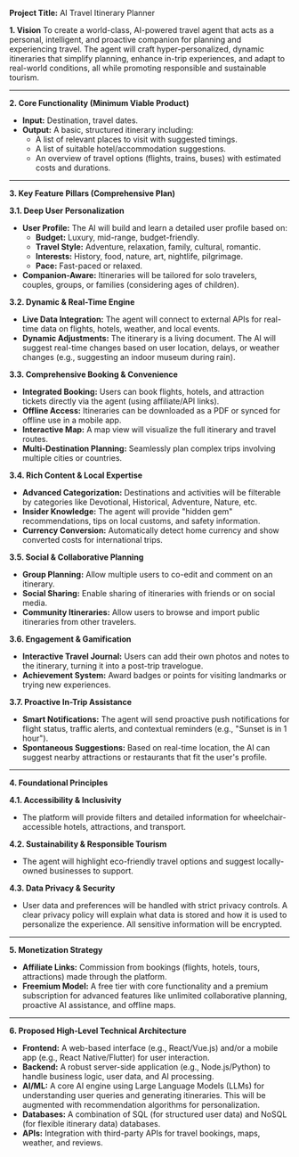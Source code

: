 **Project Title:** AI Travel Itinerary Planner

**1. Vision**
To create a world-class, AI-powered travel agent that acts as a personal, intelligent, and proactive companion for planning and experiencing travel. The agent will craft hyper-personalized, dynamic itineraries that simplify planning, enhance in-trip experiences, and adapt to real-world conditions, all while promoting responsible and sustainable tourism.

---

**2. Core Functionality (Minimum Viable Product)**
- **Input:** Destination, travel dates.
- **Output:** A basic, structured itinerary including:
    - A list of relevant places to visit with suggested timings.
    - A list of suitable hotel/accommodation suggestions.
    - An overview of travel options (flights, trains, buses) with estimated costs and durations.

---

**3. Key Feature Pillars (Comprehensive Plan)**

**3.1. Deep User Personalization**
- **User Profile:** The AI will build and learn a detailed user profile based on:
    - **Budget:** Luxury, mid-range, budget-friendly.
    - **Travel Style:** Adventure, relaxation, family, cultural, romantic.
    - **Interests:** History, food, nature, art, nightlife, pilgrimage.
    - **Pace:** Fast-paced or relaxed.
- **Companion-Aware:** Itineraries will be tailored for solo travelers, couples, groups, or families (considering ages of children).

**3.2. Dynamic & Real-Time Engine**
- **Live Data Integration:** The agent will connect to external APIs for real-time data on flights, hotels, weather, and local events.
- **Dynamic Adjustments:** The itinerary is a living document. The AI will suggest real-time changes based on user location, delays, or weather changes (e.g., suggesting an indoor museum during rain).

**3.3. Comprehensive Booking & Convenience**
- **Integrated Booking:** Users can book flights, hotels, and attraction tickets directly via the agent (using affiliate/API links).
- **Offline Access:** Itineraries can be downloaded as a PDF or synced for offline use in a mobile app.
- **Interactive Map:** A map view will visualize the full itinerary and travel routes.
- **Multi-Destination Planning:** Seamlessly plan complex trips involving multiple cities or countries.

**3.4. Rich Content & Local Expertise**
- **Advanced Categorization:** Destinations and activities will be filterable by categories like Devotional, Historical, Adventure, Nature, etc.
- **Insider Knowledge:** The agent will provide "hidden gem" recommendations, tips on local customs, and safety information.
- **Currency Conversion:** Automatically detect home currency and show converted costs for international trips.

**3.5. Social & Collaborative Planning**
- **Group Planning:** Allow multiple users to co-edit and comment on an itinerary.
- **Social Sharing:** Enable sharing of itineraries with friends or on social media.
- **Community Itineraries:** Allow users to browse and import public itineraries from other travelers.

**3.6. Engagement & Gamification**
- **Interactive Travel Journal:** Users can add their own photos and notes to the itinerary, turning it into a post-trip travelogue.
- **Achievement System:** Award badges or points for visiting landmarks or trying new experiences.

**3.7. Proactive In-Trip Assistance**
- **Smart Notifications:** The agent will send proactive push notifications for flight status, traffic alerts, and contextual reminders (e.g., "Sunset is in 1 hour").
- **Spontaneous Suggestions:** Based on real-time location, the AI can suggest nearby attractions or restaurants that fit the user's profile.

---

**4. Foundational Principles**

**4.1. Accessibility & Inclusivity**
- The platform will provide filters and detailed information for wheelchair-accessible hotels, attractions, and transport.

**4.2. Sustainability & Responsible Tourism**
- The agent will highlight eco-friendly travel options and suggest locally-owned businesses to support.

**4.3. Data Privacy & Security**
- User data and preferences will be handled with strict privacy controls. A clear privacy policy will explain what data is stored and how it is used to personalize the experience. All sensitive information will be encrypted.

---

**5. Monetization Strategy**
- **Affiliate Links:** Commission from bookings (flights, hotels, tours, attractions) made through the platform.
- **Freemium Model:** A free tier with core functionality and a premium subscription for advanced features like unlimited collaborative planning, proactive AI assistance, and offline maps.

---

**6. Proposed High-Level Technical Architecture**
- **Frontend:** A web-based interface (e.g., React/Vue.js) and/or a mobile app (e.g., React Native/Flutter) for user interaction.
- **Backend:** A robust server-side application (e.g., Node.js/Python) to handle business logic, user data, and AI processing.
- **AI/ML:** A core AI engine using Large Language Models (LLMs) for understanding user queries and generating itineraries. This will be augmented with recommendation algorithms for personalization.
- **Databases:** A combination of SQL (for structured user data) and NoSQL (for flexible itinerary data) databases.
- **APIs:** Integration with third-party APIs for travel bookings, maps, weather, and reviews.